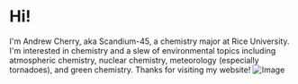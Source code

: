 # Hi!
I'm Andrew Cherry, aka Scandium-45, a chemistry major at Rice University. I'm interested in chemistry and a slew of environmental topics including atmospheric chemistry, nuclear chemistry, meteorology (especially tornadoes), and green chemistry. Thanks for visiting my website!
![Image](https://github.com/user-attachments/assets/d8d90968-6c75-49c7-8b01-1a1ac69e50ad)
